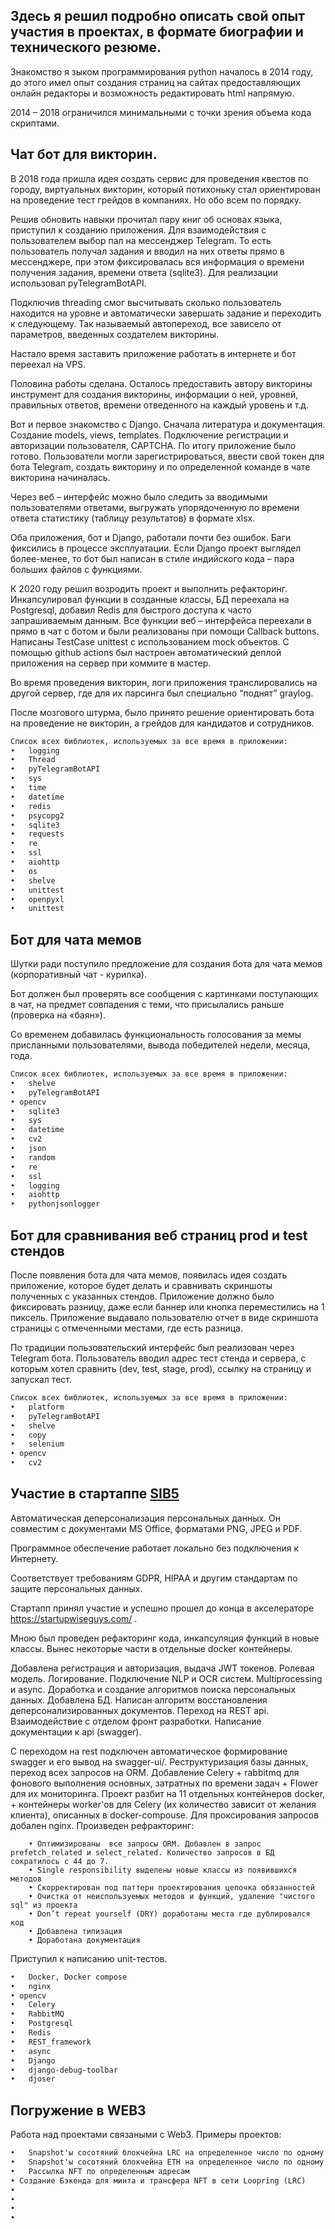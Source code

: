 
## Здесь я решил подробно описать свой опыт участия в проектах, в формате биографии и технического резюме.

  Знакомство я зыком программирования python началось в 2014 году, до этого имел опыт создания страниц на сайтах предоставляющих онлайн редакторы и возможность редактировать html напрямую.

  2014 – 2018 ограничился минимальными с точки зрения объема кода скриптами.

## Чат бот для викторин.

  В 2018 года пришла идея создать сервис для проведения квестов по городу, виртуальных викторин, который потихоньку стал ориентирован на проведение тест грейдов в компаниях. Но обо всем по порядку.

  Решив обновить навыки прочитал пару книг об основах языка, приступил к созданию приложения. Для взаимодействия с пользователем выбор пал на мессенджер Telegram.
То есть пользователь получал задания и вводил на них ответы прямо в мессенджере, при этом фиксировалась вся информация о времени получения задания, времени ответа (sqlite3). Для реализации использовал pyTelegramBotAPI.

  Подключив threading смог высчитывать сколько пользователь находится на уровне и автоматически завершать задание и переходить к следующему. Так называемый автопереход, все зависело от параметров, введенных создателем викторины.

  Настало время заставить приложение работать в интернете и бот переехал на VPS.

  Половина работы сделана. Осталось предоставить автору викторины инструмент для создания викторины, информации о ней, уровней, правильных ответов, времени отведенного на каждый уровень и т.д.

  Вот и первое знакомство с Django. Сначала литература и документация. Создание models, views, templates. Подключение регистрации и авторизации пользователя, CAPTCHA. 
По итогу приложение было готово. Пользователи могли зарегистрироваться, ввести свой токен для бота Telegram, создать викторину и по определенной команде в чате викторина начиналась.

  Через веб – интерфейс можно было следить за вводимыми пользователями ответами, выгружать упорядоченную по времени ответа статистику (таблицу результатов) в формате xlsx.

  Оба приложения, бот и Django, работали почти без ошибок. Баги фиксились в процессе эксплуатации. Если Django проект выглядел более-менее, то бот был написан в стиле индийского кода – пара больших файлов с функциями.

  К 2020 году решил возродить проект и выполнить рефакторинг. Инкапсулировал функции в созданные классы, БД переехала на Postgresql, добавил Redis для быстрого доступа к часто запрашиваемым данным. Все функции веб – интерфейса переехали в прямо в чат с ботом и были реализованы при помощи Callback buttons. Написаны TestCase unittest с использованием mock объектов. С помощью github actions был настроен автоматический деплой приложения на сервер при коммите в мастер.

  Во время проведения викторин, логи приложения транслировались на другой сервер, где для их парсинга был специально “поднят” graylog.

  После мозгового штурма, было принято решение ориентировать бота на проведение не викторин, а грейдов для кандидатов и сотрудников. 

```markdown
Список всех библиотек, используемых за все время в приложении:
•	logging
•	Thread
•	pyTelegramBotAPI 
•	sys
•	time
•	datetime
•	redis
•	psycopg2
•	sqlite3
•	requests
•	re
•	ssl
•	aiohttp
•	os
•	shelve
•	unittest
•	openpyxl
•	unittest

```
## Бот для чата мемов

  Шутки ради поступило предложение для создания бота для чата мемов (корпоративный чат - курилка). 

  Бот должен был проверять все сообщения с картинками поступающих в чат, на предмет совпадения с теми, что присылались раньше (проверка на «баян»).

  Со временем добавилась функциональность голосования за мемы присланными пользователями, вывода победителей недели, месяца, года.

```markdown
Список всех библиотек, используемых за все время в приложении:
•	shelve
•	pyTelegramBotAPI 
• opencv
•	sqlite3
•	sys
•	datetime
•	cv2
•	json
•	random
•	re
•	ssl
•	logging
•	aiohttp
•	pythonjsonlogger
```
## Бот для сравнивания веб страниц prod и test стендов

  После появления бота для чата мемов, появилась идея создать приложение, которое будет делать и сравнивать скриншоты полученных с указанных стендов. Приложение должно было фиксировать разницу, даже если баннер или кнопка переместились на 1 пиксель. Приложение выдавало пользователю отчет в виде скриншота страницы с отмеченными местами, где есть разница.

  По традиции пользовательский интерфейс был реализован через Telegram бота. Пользователь вводил адрес тест стенда и сервера, с которым хотел сравнить (dev, test, stage, prod), ссылку на страницу и запускал тест. 

```markdown
Список всех библиотек, используемых за все время в приложении:
•	platform
•	pyTelegramBotAPI 
•	shelve
•	copy
•	selenium
• opencv
•	cv2
```
## Участие в стартаппе [SIB5](https://sib5.tech/)

   Автоматическая деперсонализация персональных данных. Он совместим с документами MS Office, форматами PNG, JPEG и PDF.

   Программное обеспечение работает локально без подключения к Интернету.

   Соответствует требованиям GDPR, HIPAA и другим стандартам по защите персональных данных.
   
   Стартапп принял участие и успешно прошел до конца в  акселераторе https://startupwiseguys.com/ .
   
   Мною был проведен рефакторинг кода, инкапсуляция функций в новые классы. Вынес некоторые части в отдельные docker контейнеры.
 
   Добавлена регистрация и авторизация, выдача JWT токенов. Ролевая модель. Логирование. Подключение NLP и OCR систем. Multiprocessing и async. Доработка и создание алгоритмов поиска персональных данных. Добавлена БД. Написан алгоритм восстановления деперсонализированных документов. Переход на REST api. Взаимодействие с отделом фронт разработки. Написание документации к api (swagger).

   С переходом на rest подключен автоматическое формирование swagger и его вывод на swagger-ui/. Реструктуризация базы данных, переход всех запросов на ORM.  Добавление  Celery + rabbitmq для фонового выполнения основных, затратных по времени задач + Flower для их мониторинга. 
   Проект разбит на 11 отдельных контейнеров docker, + контейнеры worker'ов для Celery (их количество зависит от желания клиента), описанных в docker-compouse. Для проксирования запросов добален nginx.
    Произведен рефракторинг: 

        • Оптимизированы  все запросы ORM. Добавлен в запрос prefetch_related и select_related. Количество запросов в БД сократилось с 44 до 7.
        • Single responsibility выделены новые классы из появившихся методов
        • Скорректирован под паттерн проектирования цепочка обязанностей
        • Очистка от неиспользуемых методов и функций, удаление "чистого sql" из проекта
        • Don’t repeat yourself (DRY) доработаны места где дублировался код
        • Добавлена типизация
        • Доработана документация
        
   Приступил к написанию unit-тестов.
     
 ```markdown
•	Docker, Docker compose
•	nginx
• opencv 
•	Celery
•	RabbitMQ
•	Postgresql
•	Redis
•	REST_framework
•	async
•	Django
•	django-debug-toolbar
•	djoser

```

## Погружение в WEB3

  Работа над проектами связаными с Web3.
  Примеры проектов:
  
 ```markdown
•	Snapshot'ы сосотяний блокчейна LRC на определенное число по одному из Smart contract
•	Snapshot'ы сосотяний блокчейна ETH на определенное число по одному из Smart contract
•	Рассылка NFT по определенным адресам
• Создание Бэкенда для минта и трансфера NFT в сети Loopring (LRC)	
•	
•	
•	
•	

```
